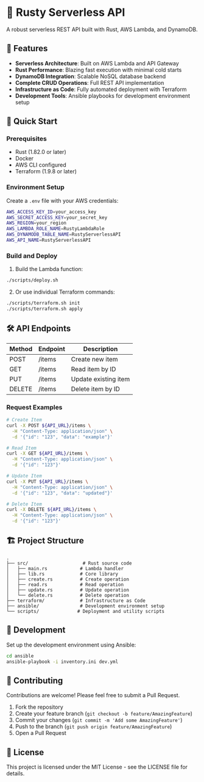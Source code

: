 # 🦀 Rusty Serverless API

A robust serverless REST API built with Rust, AWS Lambda, and DynamoDB.

## 🌟 Features

- **Serverless Architecture**: Built on AWS Lambda and API Gateway
- **Rust Performance**: Blazing fast execution with minimal cold starts
- **DynamoDB Integration**: Scalable NoSQL database backend
- **Complete CRUD Operations**: Full REST API implementation
- **Infrastructure as Code**: Fully automated deployment with Terraform
- **Development Tools**: Ansible playbooks for development environment setup

## 🚀 Quick Start

### Prerequisites

- Rust (1.82.0 or later)
- Docker
- AWS CLI configured
- Terraform (1.9.8 or later)

### Environment Setup

Create a `.env` file with your AWS credentials:

```bash
AWS_ACCESS_KEY_ID=your_access_key
AWS_SECRET_ACCESS_KEY=your_secret_key
AWS_REGION=your_region
AWS_LAMBDA_ROLE_NAME=RustyLambdaRole
AWS_DYNAMODB_TABLE_NAME=RustyServerlessAPI
AWS_API_NAME=RustyServerlessAPI
```

### Build and Deploy

1. Build the Lambda function:

```bash
./scripts/deploy.sh
```

2. Or use individual Terraform commands:

```bash
./scripts/terraform.sh init
./scripts/terraform.sh apply
```

## 🛠 API Endpoints

| Method | Endpoint | Description          |
| ------ | -------- | -------------------- |
| POST   | /items   | Create new item      |
| GET    | /items   | Read item by ID      |
| PUT    | /items   | Update existing item |
| DELETE | /items   | Delete item by ID    |

### Request Examples

```bash
# Create Item
curl -X POST ${API_URL}/items \
  -H "Content-Type: application/json" \
  -d '{"id": "123", "data": "example"}'

# Read Item
curl -X GET ${API_URL}/items \
  -H "Content-Type: application/json" \
  -d '{"id": "123"}'

# Update Item
curl -X PUT ${API_URL}/items \
  -H "Content-Type: application/json" \
  -d '{"id": "123", "data": "updated"}'

# Delete Item
curl -X DELETE ${API_URL}/items \
  -H "Content-Type: application/json" \
  -d '{"id": "123"}'
```

## 🏗 Project Structure

```
.
├── src/                    # Rust source code
│   ├── main.rs            # Lambda handler
│   ├── lib.rs             # Core library
│   ├── create.rs          # Create operation
│   ├── read.rs            # Read operation
│   ├── update.rs          # Update operation
│   └── delete.rs          # Delete operation
├── terraform/             # Infrastructure as Code
├── ansible/               # Development environment setup
└── scripts/              # Deployment and utility scripts
```

## 🔧 Development

Set up the development environment using Ansible:

```bash
cd ansible
ansible-playbook -i inventory.ini dev.yml
```

## 🤝 Contributing

Contributions are welcome! Please feel free to submit a Pull Request.

1. Fork the repository
2. Create your feature branch (`git checkout -b feature/AmazingFeature`)
3. Commit your changes (`git commit -m 'Add some AmazingFeature'`)
4. Push to the branch (`git push origin feature/AmazingFeature`)
5. Open a Pull Request

## 📝 License

This project is licensed under the MIT License - see the LICENSE file for details.
